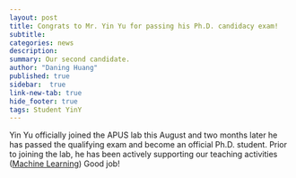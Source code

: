 ```yaml
---
layout: post
title: Congrats to Mr. Yin Yu for passing his Ph.D. candidacy exam!
subtitle:
categories: news
description:
summary: Our second candidate.
author: "Daning Huang"
published: true
sidebar:  true
link-new-tab: true
hide_footer: true
tags: Student YinY
---
```


Yin Yu officially joined the APUS lab this August and two months later he has passed the qualifying exam and become an official Ph.D. student. Prior to joining the lab, he has been actively supporting our teaching activities ([Machine Learning](/courses/)) Good job!